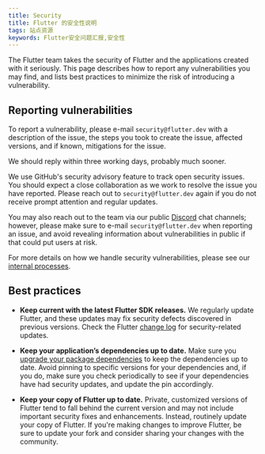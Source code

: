 ```yaml
---
title: Security
title: Flutter 的安全性说明
tags: 站点资源
keywords: Flutter安全问题汇报,安全性
---
```


The Flutter team takes the security of Flutter and the applications
created with it seriously. This page describes how to report any
vulnerabilities you may find, and lists best practices to minimize
the risk of introducing a vulnerability.

## Reporting vulnerabilities

To report a vulnerability, please e-mail `security@flutter.dev` with a description of the issue,
the steps you took to create the issue, affected versions, and if known, mitigations for the issue.

We should reply within three working days, probably much sooner.

We use GitHub's security advisory feature to track open security issues. You should expect
a close collaboration as we work to resolve the issue you have reported. Please reach out to
`security@flutter.dev` again if you do not receive prompt attention and regular updates.

You may also reach out to the team via our public [Discord]({{site.repo.flutter}}/wiki/Chat) chat channels; however, please make
sure to e-mail `security@flutter.dev` when reporting an issue, and avoid revealing information about
vulnerabilities in public if that could put users at risk.

For more details on how we handle security vulnerabilities, please see our [internal processes]({{site.repo.flutter}}/blob/master/SECURITY.md).

## Best practices

* **Keep current with the latest Flutter SDK releases.**
  We regularly update Flutter, and these updates may fix security
  defects discovered in previous versions. Check the Flutter
  [change log]({{site.repo.flutter}}/wiki/Changelog)
  for security-related updates.

* **Keep your application’s dependencies up to date.**
  Make sure you [upgrade your package
  dependencies]({{site.url}}/development/tools/sdk/upgrading)
  to keep the dependencies up to date. Avoid pinning to specific versions
  for your dependencies and, if you do, make sure you check
  periodically to see if your dependencies have had security updates,
  and update the pin accordingly.

* **Keep your copy of Flutter up to date.** Private, customized versions
  of Flutter tend to fall behind the current version and may not
  include important security fixes and enhancements. Instead,
  routinely update your copy of Flutter. If you're making changes to
  improve Flutter, be sure to update your fork and consider sharing your
  changes with the community.
